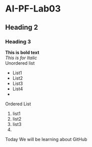 # AI-PF-Lab03
## Heading 2
### Heading 3
**This is bold text**
<br/>
_This is for Italic_
<br/>
Unordered list
- List1
- List2
- List3
- List4
- <br/>
Ordered List
<br/>
1. list1
2. list2
3. list3
4. 
Today We will be learning about GitHub
